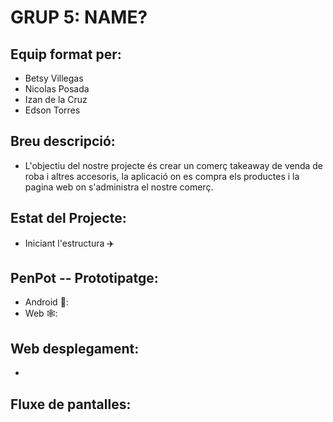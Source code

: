 # GRUP 5: NAME?

## Equip format per:
* Betsy Villegas
* Nicolas Posada
* Izan de la Cruz
* Edson Torres

## Breu descripció:
* L'objectiu del nostre projecte és crear un comerç takeaway de venda de roba i altres accesoris, la aplicació on es compra els productes i la pagina web on s'administra el nostre comerç.

## Estat del Projecte:
* Iniciant l'estructura ✈️

## PenPot -- Prototipatge:
* Android 🤖:
* Web 🕸️:

## Web desplegament:
* 

## Fluxe de pantalles:

